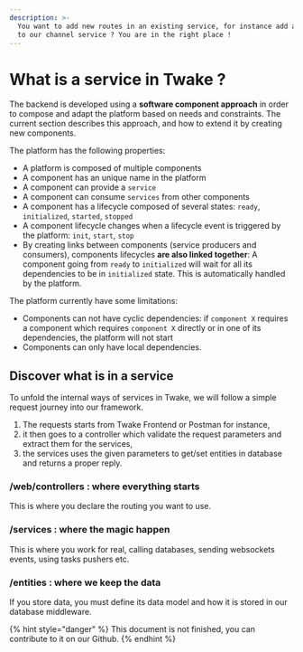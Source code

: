 ```yaml
---
description: >-
  You want to add new routes in an existing service, for instance add a feature
  to our channel service ? You are in the right place !
---
```


# What is a service in Twake ?

The backend is developed using a **software component approach** in order to compose and adapt the platform based on needs and constraints. The current section describes this approach, and how to extend it by creating new components.

The platform has the following properties:

* A platform is composed of multiple components
* A component has an unique name in the platform
* A component can provide a `service`
* A component can consume `services` from other components
* A component has a lifecycle composed of several states: `ready`, `initialized`, `started`, `stopped`
* A component lifecycle changes when a lifecycle event is triggered by the platform: `init`, `start`, `stop`
* By creating links between components \(service producers and consumers\), components lifecycles **are also linked together**: A component going from `ready` to `initialized` will wait for all its dependencies to be in `initialized` state. This is automatically handled by the platform.

The platform currently have some limitations:

* Components can not have cyclic dependencies: if `component X` requires a component which requires `component X` directly or in one of its dependencies, the platform will not start
* Components can only have local dependencies.

## Discover what is in a service

To unfold the internal ways of services in Twake, we will follow a simple request journey into our framework.

1. The requests starts from Twake Frontend or Postman for instance,
2. it then goes to a controller which validate the request parameters and extract them for the services,
3. the services uses the given parameters to get/set entities in database and returns a proper reply.

### /web/controllers : where everything starts

This is where you declare the routing you want to use.

### /services : where the magic happen

This is where you work for real, calling databases, sending websockets events, using tasks pushers etc.

### /entities : where we keep the data

If you store data, you must define its data model and how it is stored in our database middleware.

{% hint style="danger" %}
This document is not finished, you can contribute to it on our Github.
{% endhint %}

